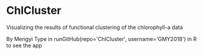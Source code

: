 # ChlCluster
Visualizing the results of functional clustering of the chlorophyll-a data

By Mengyi
Type in runGitHub(repo='ChlCluster', username='GMY2018') in R to see the app
